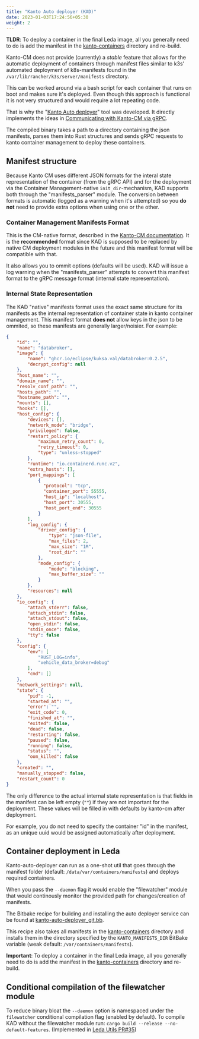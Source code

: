 ```yaml
---
title: "Kanto Auto deployer (KAD)"
date: 2023-01-03T17:24:56+05:30
weight: 2
---
```


**TLDR**: To deploy a container in the final Leda image, all you generally need to do is add the manifest in the [kanto-containers](https://github.com/eclipse-leda/meta-leda/tree/main/meta-leda-components/recipes-sdv/eclipse-leda/kanto-containers) directory and re-build.

Kanto-CM does not provide (currently) a _stable_ feature that allows for the automatic deployment of containers through manifest files similar to k3s' automated deployment of k8s-manifests found in the `/var/lib/rancher/k3s/server/manifests` directory.

This can be worked around via a bash script for each container that runs on boot and makes sure it's deployed. Even though this approach is functional it is not very structured and would require a lot repeating code.

That is why the "[Kanto Auto deployer](https://github.com/eclipse-leda/leda-utils/tree/main/src/rust/kanto-auto-deployer)" tool was developed. It directly implements the ideas in [Communicating with Кanto-CM via gRPC](../notes-on-kanto-grpc).

The compiled binary takes a path to a directory containing the json manifests, parses them into Rust structures and sends gRPC requests to kanto container management to deploy these containers.



## Manifest structure

Because Kanto CM uses different JSON formats for the interal state representation of the container (from the gRPC API) and for the deployment via the Container Management-native `init_dir`-mechanism, KAD supports both through the "manifests_parser" module.
The conversion between formats is automatic (logged as a warning when it's attempted)
 so you **do not** need to provide extra options when using one or the other.

### Container Management Manifests Format

This is the CM-native format, described in the [Kanto-CM documentation](https://websites.eclipseprojects.io/kanto/docs/references/containers/container-config/#template). 
It is the **recommended** format since KAD is supposed to be replaced by native CM deployment modules in the future and this manifest 
format will be compatible with that.

It also allows you to ommit options (defaults will be used). KAD will issue a log warning when the "manifests_parser" attempts to convert this manifest format
to the gRPC message format (internal state representation).

### Internal State Representation

The KAD "native" manifests format uses the exact same structure for its manifests as the internal representation of container state in kanto container management. 
This manifest format **does not** allow keys in the json to be ommited, so these manifests are generally larger/noisier.
For example:

```json
{
    "id": "",
    "name": "databroker",
    "image": {
        "name": "ghcr.io/eclipse/kuksa.val/databroker:0.2.5",
        "decrypt_config": null
    },
    "host_name": "",
    "domain_name": "",
    "resolv_conf_path": "",
    "hosts_path": "",
    "hostname_path": "",
    "mounts": [],
    "hooks": [],
    "host_config": {
        "devices": [],
        "network_mode": "bridge",
        "privileged": false,
        "restart_policy": {
            "maximum_retry_count": 0,
            "retry_timeout": 0,
            "type": "unless-stopped"
        },
        "runtime": "io.containerd.runc.v2",
        "extra_hosts": [],
        "port_mappings": [
            {
              "protocol": "tcp",
              "container_port": 55555,
              "host_ip": "localhost",
              "host_port": 30555,
              "host_port_end": 30555
            }
        ],
        "log_config": {
            "driver_config": {
                "type": "json-file",
                "max_files": 2,
                "max_size": "1M",
                "root_dir": ""
            },
            "mode_config": {
                "mode": "blocking",
                "max_buffer_size": ""
            }
        },
        "resources": null
    },
    "io_config": {
        "attach_stderr": false,
        "attach_stdin": false,
        "attach_stdout": false,
        "open_stdin": false,
        "stdin_once": false,
        "tty": false
    },
    "config": {
        "env": [
            "RUST_LOG=info",
            "vehicle_data_broker=debug"
        ],
        "cmd": []
    },
    "network_settings": null,
    "state": {
        "pid": -1,
        "started_at": "",
        "error": "",
        "exit_code": 0,
        "finished_at": "",
        "exited": false,
        "dead": false,
        "restarting": false,
        "paused": false,
        "running": false,
        "status": "",
        "oom_killed": false
    },
    "created": "",
    "manually_stopped": false,
    "restart_count": 0
}
```

The only difference to the actual internal state representation is that fields in the manifest can be left empty (`""`) if they are not important for the deployment. These values will be filled in with defaults by kanto-cm after deployment.

For example, you do not need to specify the container "id" in the manifest, as an unique uuid would be assigned automatically after deployment.

## Container deployment in Leda

Kanto-auto-deployer can run as a one-shot util that goes through the manifest folder (default: `/data/var/containers/manifests`) and deploys required containers.

When you pass the `--daemon` flag it would enable the "filewatcher" module that would continously monitor the provided path for changes/creation of manifests.

The Bitbake recipe for building and installing the auto deployer service can be found at [kanto-auto-deployer_git.bb](https://github.com/eclipse-leda/meta-leda/blob/main/meta-leda-components/recipes-sdv/eclipse-leda/kanto-auto-deployer_git.bb). 

This recipe also takes all manifests in the [kanto-containers](https://github.com/eclipse-leda/meta-leda/tree/main/meta-leda-components/recipes-sdv/eclipse-leda/kanto-containers) directory and installs them in the directory specified by the `KANTO_MANIFESTS_DIR` BitBake variable (weak default: `/var/containers/manifests`).

**Important**: To deploy a container in the final Leda image, all you generally need to do is add the manifest in the [kanto-containers](https://github.com/eclipse-leda/meta-leda/tree/main/meta-leda-components/recipes-sdv/eclipse-leda/kanto-containers) directory and re-build.

## Conditional compilation of the filewatcher module

To reduce binary bloat the `--daemon` option is namespaced under the `filewatcher` conditional compilation flag (enabled by default).
To compile KAD without the filewatcher module run: `cargo build --release --no-default-features`.
(Implemented in [Leda Utils PR#35](https://github.com/eclipse-leda/leda-utils/pull/35))

